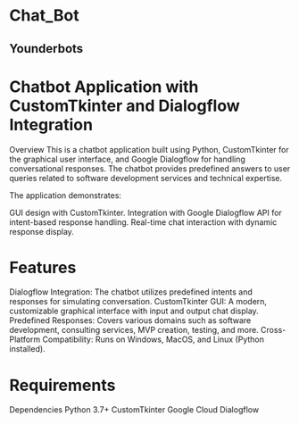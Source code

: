 # Chat_Bot
## Younderbots
# Chatbot Application with CustomTkinter and Dialogflow Integration
Overview
This is a chatbot application built using Python, CustomTkinter for the graphical user interface, and Google Dialogflow for handling conversational responses. The chatbot provides predefined answers to user queries related to software development services and technical expertise.

The application demonstrates:

GUI design with CustomTkinter.
Integration with Google Dialogflow API for intent-based response handling.
Real-time chat interaction with dynamic response display.
# Features
Dialogflow Integration: The chatbot utilizes predefined intents and responses for simulating conversation.
CustomTkinter GUI: A modern, customizable graphical interface with input and output chat display.
Predefined Responses: Covers various domains such as software development, consulting services, MVP creation, testing, and more.
 Cross-Platform Compatibility: Runs on Windows, MacOS, and Linux (Python installed).
# Requirements
Dependencies
Python 3.7+
CustomTkinter
Google Cloud Dialogflow
